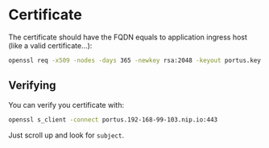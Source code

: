 # Certificate

The certificate should have the FQDN equals to application ingress host (like a valid certificate...):

```bash
openssl req -x509 -nodes -days 365 -newkey rsa:2048 -keyout portus.key -out portus.cert -subj "/CN=portus.192-168-99-103.nip.io"
```

## Verifying

You can verify you certificate with:

```bash
openssl s_client -connect portus.192-168-99-103.nip.io:443
```

Just scroll up and look for `subject`.
